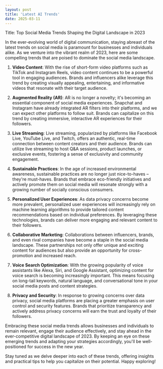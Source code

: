 ```yaml
---
layout: post
title: 'Latest AI Trends'
date: 2025-03-11
---
```

 Title: Top Social Media Trends Shaping the Digital Landscape in 2023

In the ever-evolving world of digital communication, staying abreast of the latest trends on social media is paramount for businesses and individuals alike. As we venture into the vibrant realm of 2023, here are some compelling trends that are poised to dominate the social media landscape.

1. **Video Content**: With the rise of short-form video platforms such as TikTok and Instagram Reels, video content continues to be a powerful tool in engaging audiences. Brands and influencers alike leverage this trend by creating visually appealing, entertaining, and informative videos that resonate with their target audience.

2. **Augmented Reality (AR)**: AR is no longer a novelty; it's becoming an essential component of social media experiences. Snapchat and Instagram have already integrated AR filters into their platforms, and we can expect other platforms to follow suit. Brands can capitalize on this trend by creating immersive, interactive AR experiences for their followers.

3. **Live Streaming**: Live streaming, popularized by platforms like Facebook Live, YouTube Live, and Twitch, offers an authentic, real-time connection between content creators and their audience. Brands can utilize live streaming to host Q&A sessions, product launches, or exclusive events, fostering a sense of exclusivity and community engagement.

4. **Sustainable Practices**: In the age of increased environmental awareness, sustainable practices are no longer just nice-to-haves – they're must-haves. Brands that embrace eco-friendly initiatives and actively promote them on social media will resonate strongly with a growing number of socially conscious consumers.

5. **Personalized User Experiences**: As data privacy concerns become more prevalent, personalized user experiences will increasingly rely on machine learning algorithms to provide tailored content recommendations based on individual preferences. By leveraging these technologies, brands can deliver more engaging and relevant content to their followers.

6. **Collaborative Marketing**: Collaborations between influencers, brands, and even rival companies have become a staple in the social media landscape. These partnerships not only offer unique and exciting content for audiences but also provide an opportunity for cross-promotion and increased reach.

7. **Voice Search Optimization**: With the growing popularity of voice assistants like Alexa, Siri, and Google Assistant, optimizing content for voice search is becoming increasingly important. This means focusing on long-tail keywords, natural language, and conversational tone in your social media posts and content strategies.

8. **Privacy and Security**: In response to growing concerns over data privacy, social media platforms are placing a greater emphasis on user control and security features. Brands that prioritize transparency and actively address privacy concerns will earn the trust and loyalty of their followers.

Embracing these social media trends allows businesses and individuals to remain relevant, engage their audience effectively, and stay ahead in the ever-competitive digital landscape of 2023. By keeping an eye on these emerging trends and adapting your strategies accordingly, you'll be well-positioned for success in the new year.

Stay tuned as we delve deeper into each of these trends, offering insights and practical tips to help you capitalize on their potential. Happy exploring!

